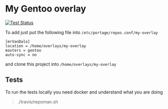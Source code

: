 # My Gentoo overlay

[![Test Status](https://travis-ci.org/mrVanDalo/overlay.svg?branch=master)](https://travis-ci.org/mrVanDalo/overlay)

To add just put the following file into 
`/etc/portage/repos.conf/my-overlay`

    [mrVanDalo]
    location = /home/overlays/my-overlay
    masters = gentoo
    auto-sync = no

and clone this project into `/home/overlays/my-overlay`

## Tests

To run the tests locally you need docker and understand what you are doing

> ./travis/repoman.sh
